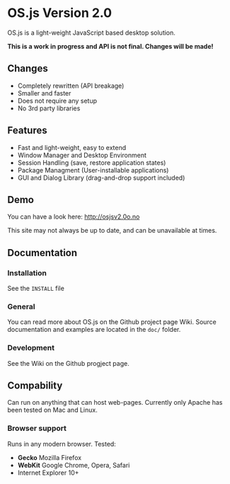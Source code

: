 # OS.js Version 2.0
OS.js is a light-weight JavaScript based desktop solution.

**This is a work in progress and API is not final. Changes will be made!**

## Changes

* Completely rewritten (API breakage)
* Smaller and faster
* Does not require any setup
* No 3rd party libraries

## Features

* Fast and light-weight, easy to extend
* Window Manager and Desktop Environment
* Session Handling (save, restore application states)
* Package Managment (User-installable applications)
* GUI and Dialog Library (drag-and-drop support included)

## Demo

You can have a look here: http://osjsv2.0o.no

This site may not always be up to date, and can be unavailable at times.

## Documentation

### Installation

See the `INSTALL` file

### General

You can read more about OS.js on the Github project page Wiki. Source documentation and examples are located in the `doc/` folder.

### Development

See the Wiki on the Github progject page.

## Compability

Can run on anything that can host web-pages. Currently only Apache has been tested on Mac and Linux.

### Browser support

Runs in any modern browser. Tested:

* **Gecko** Mozilla Firefox
* **WebKit** Google Chrome, Opera, Safari
* Internet Explorer 10+
